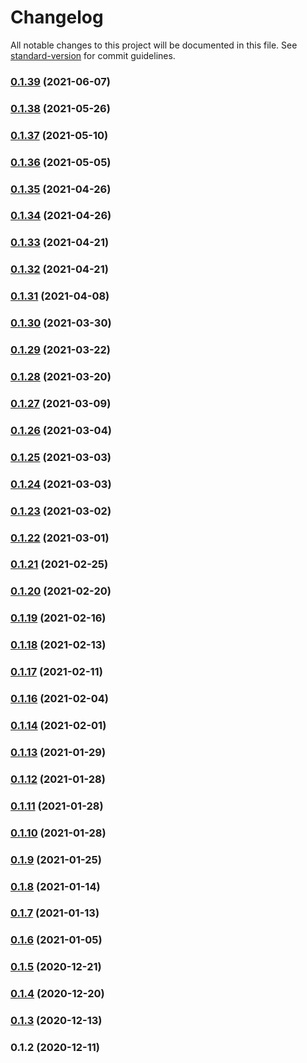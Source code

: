 # Changelog

All notable changes to this project will be documented in this file. See [standard-version](https://github.com/conventional-changelog/standard-version) for commit guidelines.

### [0.1.39](https://github.com/xtokenmarket/js/compare/v0.1.38...v0.1.39) (2021-06-07)

### [0.1.38](https://github.com/xtokenmarket/js/compare/v0.1.37...v0.1.38) (2021-05-26)

### [0.1.37](https://github.com/xtokenmarket/js/compare/v0.1.36...v0.1.37) (2021-05-10)

### [0.1.36](https://github.com/xtokenmarket/js/compare/v0.1.35...v0.1.36) (2021-05-05)

### [0.1.35](https://github.com/xtokenmarket/js/compare/v0.1.34...v0.1.35) (2021-04-26)

### [0.1.34](https://github.com/xtokenmarket/js/compare/v0.1.33...v0.1.34) (2021-04-26)

### [0.1.33](https://github.com/xtokenmarket/js/compare/v0.1.32...v0.1.33) (2021-04-21)

### [0.1.32](https://github.com/xtokenmarket/js/compare/v0.1.31...v0.1.32) (2021-04-21)

### [0.1.31](https://github.com/xtokenmarket/js/compare/v0.1.30...v0.1.31) (2021-04-08)

### [0.1.30](https://github.com/xtokenmarket/js/compare/v0.1.29...v0.1.30) (2021-03-30)

### [0.1.29](https://github.com/xtokenmarket/js/compare/v0.1.28...v0.1.29) (2021-03-22)

### [0.1.28](https://github.com/xtokenmarket/js/compare/v0.1.27...v0.1.28) (2021-03-20)

### [0.1.27](https://github.com/xtokenmarket/js/compare/v0.1.26...v0.1.27) (2021-03-09)

### [0.1.26](https://github.com/xtokenmarket/js/compare/v0.1.25...v0.1.26) (2021-03-04)

### [0.1.25](https://github.com/xtokenmarket/js/compare/v0.1.24...v0.1.25) (2021-03-03)

### [0.1.24](https://github.com/xtokenmarket/js/compare/v0.1.23...v0.1.24) (2021-03-03)

### [0.1.23](https://github.com/xtokenmarket/js/compare/v0.1.22...v0.1.23) (2021-03-02)

### [0.1.22](https://github.com/xtokenmarket/js/compare/v0.1.21...v0.1.22) (2021-03-01)

### [0.1.21](https://github.com/xtokenmarket/js/compare/v0.1.20...v0.1.21) (2021-02-25)

### [0.1.20](https://github.com/xtokenmarket/js/compare/v0.1.19...v0.1.20) (2021-02-20)

### [0.1.19](https://github.com/xtokenmarket/js/compare/v0.1.18...v0.1.19) (2021-02-16)

### [0.1.18](https://github.com/xtokenmarket/js/compare/v0.1.17...v0.1.18) (2021-02-13)

### [0.1.17](https://github.com/xtokenmarket/js/compare/v0.1.16...v0.1.17) (2021-02-11)

### [0.1.16](https://github.com/xtokenmarket/js/compare/v0.1.14...v0.1.16) (2021-02-04)

### [0.1.14](https://github.com/xtokenmarket/js/compare/v0.1.13...v0.1.14) (2021-02-01)

### [0.1.13](https://github.com/xtokenmarket/js/compare/v0.1.12...v0.1.13) (2021-01-29)

### [0.1.12](https://github.com/xtokenmarket/js/compare/v0.1.11...v0.1.12) (2021-01-28)

### [0.1.11](https://github.com/xtokenmarket/js/compare/v0.1.10...v0.1.11) (2021-01-28)

### [0.1.10](https://github.com/xtokenmarket/js/compare/v0.1.9...v0.1.10) (2021-01-28)

### [0.1.9](https://github.com/xtokenmarket/js/compare/v0.1.8...v0.1.9) (2021-01-25)

### [0.1.8](https://github.com/xtokenmarket/js/compare/v0.1.7...v0.1.8) (2021-01-14)

### [0.1.7](https://github.com/xtokenmarket/js/compare/v0.1.6...v0.1.7) (2021-01-13)

### [0.1.6](https://github.com/xtokenmarket/js/compare/v0.1.5...v0.1.6) (2021-01-05)

### [0.1.5](https://github.com/xtokenmarket/js/compare/v0.1.4...v0.1.5) (2020-12-21)

### [0.1.4](https://github.com/xtokenmarket/js/compare/v0.1.3...v0.1.4) (2020-12-20)

### [0.1.3](https://github.com/xtokenmarket/js/compare/v0.1.2...v0.1.3) (2020-12-13)

### 0.1.2 (2020-12-11)
